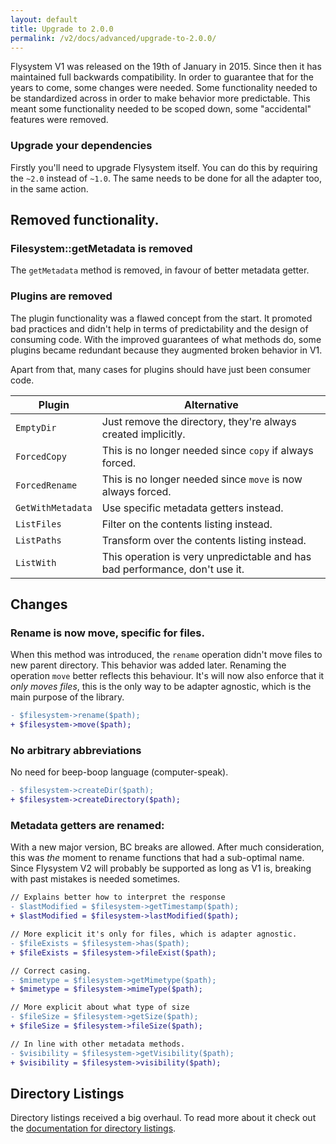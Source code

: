 ```yaml
---
layout: default
title: Upgrade to 2.0.0
permalink: /v2/docs/advanced/upgrade-to-2.0.0/
---
```


Flysystem V1 was released on the 19th of January in 2015. Since then it has maintained full
backwards compatibility. In order to guarantee that for the years to come, some changes were
needed. Some functionality needed to be standardized across in order to make behavior more
predictable. This meant some functionality needed to be scoped down, some "accidental" features
were removed.

### Upgrade your dependencies

Firstly you'll need to upgrade Flysystem itself. You can do this by requiring the `~2.0`
instead of  `~1.0`. The same needs to be done for all the adapter too, in the same action.

## Removed functionality.

### Filesystem::getMetadata is removed

The `getMetadata` method is removed, in favour of better metadata getter.

### Plugins are removed

The plugin functionality was a flawed concept from the start. It promoted bad practices
and didn't help in terms of predictability and the design of consuming code. With the
improved guarantees of what methods do, some plugins became redundant because they
augmented broken behavior in V1.

Apart from that, many cases for plugins should have just been consumer code.

Plugin | Alternative
--- | ---
`EmptyDir` | Just remove the directory, they're always created implicitly.
`ForcedCopy` | This is no longer needed since `copy` if always forced.
`ForcedRename` | This is no longer needed since `move` is now always forced.
`GetWithMetadata` | Use specific metadata getters instead.
`ListFiles` | Filter on the contents listing instead.
`ListPaths` | Transform over the contents listing instead.
`ListWith` | This operation is very unpredictable and has bad performance, don't use it.

## Changes

### Rename is now move, specific for files.

When this method was introduced, the `rename` operation didn't move files to new parent
directory. This behavior was added later. Renaming the operation `move` better reflects
this behaviour. It's will now also enforce that it _only moves files_, this is the
only way to be adapter agnostic, which is the main purpose of the library.

```diff
- $filesystem->rename($path); 
+ $filesystem->move($path);
```

### No arbitrary abbreviations

No need for beep-boop language (computer-speak).

```diff
- $filesystem->createDir($path);
+ $filesystem->createDirectory($path);
```


### Metadata getters are renamed:

With a new major version, BC breaks are allowed. After much consideration, this was _the_ moment
to rename functions that had a sub-optimal name. Since Flysystem V2 will probably be supported as
long as V1 is, breaking with past mistakes is needed sometimes.

```diff
// Explains better how to interpret the response
- $lastModified = $filesystem->getTimestamp($path); 
+ $lastModified = $filesystem->lastModified($path);

// More explicit it's only for files, which is adapter agnostic.
- $fileExists = $filesystem->has($path); 
+ $fileExists = $filesystem->fileExist($path);

// Correct casing.
- $mimetype = $filesystem->getMimetype($path); 
+ $mimetype = $filesystem->mimeType($path);

// More explicit about what type of size
- $fileSize = $filesystem->getSize($path); 
+ $fileSize = $filesystem->fileSize($path);

// In line with other metadata methods.
- $visibility = $filesystem->getVisibility($path); 
+ $visibility = $filesystem->visibility($path);
```

## Directory Listings

Directory listings received a big overhaul. To read more about it check out the
[documentation for directory listings](/v2/docs/usage/directory-listings/).


